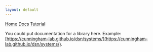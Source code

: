 ```yaml
---
layout: default
---
```


<script src='https://cdnjs.cloudflare.com/ajax/libs/mathjax/2.7.5/latest.js?config=TeX-MML-AM_CHTML' async></script>

<div class="topnav">
  <a class="active" href="../">Home</a>
  <a href="#">Docs</a>
  <a href="../page3">Tutorial</a>
</div>

You could put documentation for a library here. Example: [https://cunningham-lab.github.io/dsn/systems/](https://cunningham-lab.github.io/dsn/systems/).